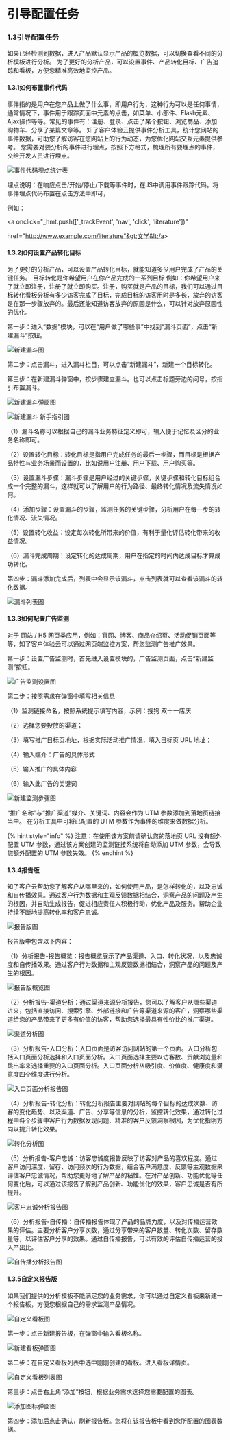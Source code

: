 # 引导配置任务

### 1.3引导配置任务

 如果已经检测到数据，进入产品默认显示产品的概览数据，可以切换查看不同的分析模板进行分析。 为了更好的分析产品，可以设置事件、产品转化目标、广告追踪和看板，方便您精准高效地监控产品。

#### 1.3.1如何布置事件代码 

事件指的是用户在您产品上做了什么事，即用户行为，这种行为可以是任何事情，通常情况下，事件用于跟踪页面中元素的点击，如菜单、小部件、Flash元素、Ajax操作等等。常见的事件有：注册、登录、点击了某个按钮、浏览商品、添加购物车、分享了某篇文章等。 知了客户体验云提供事件分析工具，统计您网站的事件数据，可助您了解访客在您网站上的行为动态，为您优化网站交互元素提供参考。 您需要对要分析的事件进行埋点，按照下方格式，梳理所有要埋点的事件，交给开发人员进行埋点。

![&#x4E8B;&#x4EF6;&#x4EE3;&#x7801;&#x57CB;&#x70B9;&#x7EDF;&#x8BA1;&#x8868;](../.gitbook/assets/image%20%288%29.png)

埋点说明：在响应点击/开始/停止/下载等事件时，在JS中调用事件跟踪代码。将事件埋点代码布置在点击方法中即可， 

例如：

&lt;a onclick="\_hmt.push\(\['\_trackEvent', 'nav', 'click', 'literature'\]\)"

href="http://www.example.com/literature"&gt;文学&lt;/a&gt;

#### 1.3.2如何设置产品转化目标

 为了更好的分析产品，可以设置产品转化目标，就能知道多少用户完成了产品的关键任务。 目标转化是你希望用户在你产品完成的一系列目标 例如：你希望用户来了就立即注册，注册了就立即购买。注册，购买就是产品的目标，我们可以通过目标转化看板分析有多少访客完成了目标，完成目标的访客用时是多长，放弃的访客是在那一步骤放弃的。最后还能知道访客放弃的原因是什么，可以针对放弃原因性的优化。

 第一步：进入“数据”模块，可以在“用户做了哪些事”中找到“漏斗页面”，点击“新建漏斗”按钮。

![&#x65B0;&#x5EFA;&#x6F0F;&#x6597;&#x56FE;](../.gitbook/assets/image%20%2824%29.png)

第二步：点击漏斗，进入漏斗栏目，可以点击“新建漏斗”，新建一个目标转化。

第三步：在新建漏斗弹窗中，按步骤建立漏斗。也可以点击标题旁边的问号，按指引布置漏斗。

![&#x65B0;&#x5EFA;&#x6F0F;&#x6597;&#x5F39;&#x7A97;&#x56FE;](../.gitbook/assets/image%20%285%29.png)

![&#x65B0;&#x5EFA;&#x6F0F;&#x6597; &#x65B0;&#x624B;&#x6307;&#x5F15;&#x56FE;](../.gitbook/assets/image%20%2817%29.png)

（1）漏斗名称可以根据自己的漏斗业务特征定义即可，输入便于记忆及区分的业务名称即可。 

（2）设置转化目标：转化目标是指用户完成任务的最后一步骤，而目标是根据产品特性与业务场景而设置的，比如说用户注册、用户下载、用户购买等。 

（3）设置漏斗步骤：漏斗步骤是用户经过的关键步骤，关键步骤和转化目标组合成一个完整的漏斗，这样就可以了解用户的行为路径、最终转化情况及流失情况如何。 

（4）添加步骤：设置漏斗的步骤，监测任务的关键步骤，分析用户在每一步的转化情况、流失情况。 

（5）设置转化收益：设定每次转化所带来的价值，有利于量化评估转化带来的收益情况。 

（6）漏斗完成周期：设定转化的达成周期，用户在指定的时间内达成目标才算成功转化。

第四步：漏斗添加完成后，列表中会显示该漏斗，点击列表就可以查看该漏斗的转化数据。

![&#x6F0F;&#x6597;&#x5217;&#x8868;&#x56FE;](../.gitbook/assets/image%20%2838%29.png)

#### 1.3.3如何配置广告监测

 对于 网站 / H5 网页类应用，例如：官网、博客、商品介绍页、活动促销页面等等，知了客户体验云可以通过网页端监控方案，帮您监测广告推广效果。 

第一步：设置广告监测时，首先进入设置模块的，广告监测页面，点击“新建监测”按钮。

![&#x5E7F;&#x544A;&#x76D1;&#x6D4B;&#x8BBE;&#x7F6E;&#x56FE;](../.gitbook/assets/image%20%2813%29.png)

第二步：按照需求在弹窗中填写相关信息 

（1）监测链接命名，按照系统提示填写内容，示例：搜狗 双十一店庆 

（2）选择您要投放的渠道；

 （3）填写推广目标页地址，根据实际活动推广情况，填入目标页 URL 地址； 

（4）输入媒介：广告的具体形式 

（5）输入推广的具体内容

 （6）输入此广告的关键词

![&#x65B0;&#x5EFA;&#x76D1;&#x6D4B;&#x6B65;&#x9AA4;&#x56FE;](../.gitbook/assets/image%20%2844%29.png)

“推广名称”与“推广渠道”媒介、关键词、内容会作为 UTM 参数添加到落地页链接当中。 在分析工具中可将已配置的 UTM 参数作为事件的维度来做数据分析。

{% hint style="info" %}
注意：在使用该方案前请确认您的落地页 URL 没有额外配置 UTM 参数，通过该方案创建的监测链接系统将自动添加 UTM 参数，会导致您额外配置的 UTM 参数失效。
{% endhint %}

#### 1.3.4报告版

 知了客户云帮助您了解客户从哪里来的，如何使用产品，是怎样转化的，以及忠诚和自传播效果。通过客户行为数据和主观反馈数据相结合，洞察产品的问题及产生的根因，并自动生成报告，促进相应责任人积极行动，优化产品及服务。帮助企业持续不断地提高转化率和客户忠诚。

![&#x62A5;&#x544A;&#x7248;&#x56FE;](../.gitbook/assets/image%20%2818%29.png)

报告版中包含以下内容：

 （1）分析报告-报告概览：报告概览展示了产品渠道、入口、转化状况，以及忠诚度和自传播效果。通过客户行为数据和主观反馈数据相结合，洞察产品的问题及产生的根因。

![&#x62A5;&#x544A;&#x7248;&#x6982;&#x89C8;&#x56FE;](../.gitbook/assets/image%20%2839%29.png)

（2）分析报告-渠道分析：通过渠道来源分析报告，您可以了解客户从哪些渠道进来，包括直接访问、搜索引擎、外部链接和广告等渠道来源的客户，洞察哪些渠道给您的产品带来了更多有价值的访客，帮助您选择最具有性价比的推广渠道。

![&#x6E20;&#x9053;&#x5206;&#x6790;&#x56FE;](../.gitbook/assets/image%20%2822%29.png)

（3）分析报告-入口分析：入口页面是访客访问网站的第一个页面。入口分析包括入口页面分析选择和入口页面分析。入口页面选择主要以访客数、贡献浏览量和跳出率来选择重要的入口页面分析。入口页面分析从吸引度、价值度、健康度和满意度四个维度进行分析。

![&#x5165;&#x53E3;&#x9875;&#x9762;&#x5206;&#x6790;&#x62A5;&#x544A;&#x56FE;](../.gitbook/assets/image%20%2823%29.png)

（4）分析报告-转化分析：转化分析报告主要对网站的每个目标的达成次数、访客的变化趋势、以及渠道、广告、分享等信息的分析，监控转化效果，通过转化过程中各个步骤中客户行为数据发现问题、精准的客户反馈洞察根因，为优化指明方向以提升转化效果。

![&#x8F6C;&#x5316;&#x5206;&#x6790;&#x56FE;](../.gitbook/assets/image%20%2830%29.png)

（5）分析报告-客户忠诚：访客忠诚度报告反映了访客对产品的喜欢程度。通过客户访问深度、留存、访问频次的行为数据，结合客户满意度、反馈等主观数据来评估客户忠诚情况，帮助您更好地了解产品的粘性。在对产品创新、功能优化等任何变化后，可以通过该报告了解到产品创新、功能优化的效果，客户忠诚是否有所提升。

![&#x5BA2;&#x6237;&#x5FE0;&#x8BDA;&#x5206;&#x6790;&#x62A5;&#x544A;&#x56FE;](../.gitbook/assets/image%20%2815%29.png)

（6）分析报告-自传播：自传播报告体现了产品的品牌力度，以及对传播运营效果的评估。主要分析客户分享次数，通过分享带来的客户数量、转化次数、留存数量等，以评估客户分享的效果。通过自传播报告，可以有效的评估自传播运营的投入产出比。

![&#x81EA;&#x4F20;&#x64AD;&#x5206;&#x6790;&#x62A5;&#x544A;&#x56FE;](../.gitbook/assets/image%20%2821%29.png)

#### 1.3.5自定义报告版 

如果我们提供的分析模板不能满足您的业务需求，你可以通过自定义看板来新建一个报告板，方便您根据自己的需求监测产品情况。

![&#x81EA;&#x5B9A;&#x4E49;&#x770B;&#x677F;&#x56FE;](../.gitbook/assets/image%20%286%29.png)

第一步：点击新建报告板，在弹窗中输入看板名称。

![&#x65B0;&#x5EFA;&#x770B;&#x677F;&#x5F39;&#x7A97;&#x56FE;](../.gitbook/assets/image%20%284%29.png)

第二步：在自定义看板列表中选中刚刚创建的看板。进入看板详情页。

![&#x81EA;&#x5B9A;&#x4E49;&#x770B;&#x677F;&#x5217;&#x8868;&#x56FE;](../.gitbook/assets/image%20%2845%29.png)

第三步：点击右上角“添加”按钮，根据业务需求选择您需要配置的图表。

![&#x6DFB;&#x52A0;&#x56FE;&#x6807;&#x5F39;&#x7A97;&#x56FE;](../.gitbook/assets/image%20%283%29.png)

第四步：添加后点击确认，刷新报告板。您将在该报告板中看到您所配置的图表数据。

